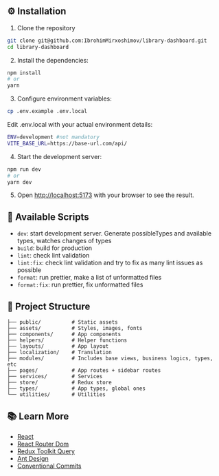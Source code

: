 ## ⚙️ Installation

1. Clone the repository

```bash
git clone git@github.com:IbrohimMirxoshimov/library-dashboard.git
cd library-dashboard
```

2. Install the dependencies:

```bash
npm install
# or
yarn
```

3. Configure environment variables:

```bash
cp .env.example .env.local
```

Edit .env.local with your actual environment details:

```bash
ENV=development #not mandatory
VITE_BASE_URL=https://base-url.com/api/
```

4. Start the development server:

```bash
npm run dev
# or
yarn dev
```

5. Open [http://localhost:5173](http://localhost:5173) with your browser to see the result.

## 🔧 Available Scripts

- `dev`: start development server. Generate possibleTypes and available types, watches changes of types
- `build`: build for production
- `lint`: check lint validation
- `lint:fix`: check lint validation and try to fix as many lint issues as possible
- `format`: run prettier, make a list of unformatted files
- `format:fix`: run prettier, fix unformatted files

## 📁 Project Structure

```
├── public/          # Static assets
├── assets/          # Styles, images, fonts
├── components/      # App components
├── helpers/         # Helper functions
├── layouts/         # App layout
├── localization/    # Translation
├── modules/         # Includes base views, business logics, types, etc
├── pages/           # App routes + sidebar routes
├── services/        # Services
├── store/           # Redux store
├── types/           # App types, global ones
└── utilities/       # Utilities
```

## 📚 Learn More

- [React](https://18.react.dev/)
- [React Router Dom](https://reactrouter.com/6.28.0/home)
- [Redux Toolkit Query](https://redux-toolkit.js.org/rtk-query/overview)
- [Ant Design](https://ant.design/components/overview/)
- [Conventional Commits](https://www.conventionalcommits.org/en/v1.0.0/)
